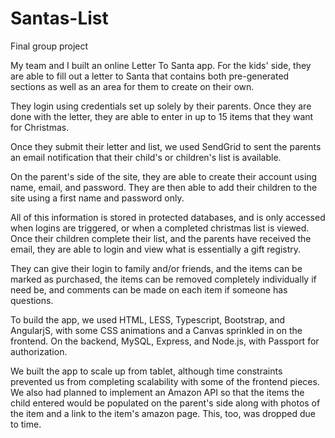 # Santas-List
Final group project

My team and I built an online Letter To Santa app. For the kids' side, they are able to fill out a letter to Santa that contains both pre-generated sections as well as an area for them to create on their own. 
 
They login using credentials set up solely by their parents. Once they are done with the letter, they are able to enter in up to 15 items that they want for Christmas. 

Once they submit their letter and list, we used SendGrid to sent the parents an email notification that their child's or children's list is available. 

On the parent's side of the site, they are able to create their account using name, email, and password. They are then able to add their children to the site using a first name and password only. 

All of this information is stored in protected databases, and is only accessed when logins are triggered, or when a completed christmas list is viewed. Once their children complete their list, and the parents have received the email, they are able to login and view what is essentially a gift registry. 

They can give their login to family and/or friends, and the items can be marked as purchased, the items can be removed completely individually if need be, and comments can be made on each item if someone has questions.

To build the app, we used HTML, LESS, Typescript, Bootstrap, and AngularjS, with some CSS animations and a Canvas sprinkled in on the frontend. On the backend, MySQL, Express, and Node.js, with Passport for authorization. 

We built the app to scale up from tablet, although time constraints prevented us from completing scalability with some of the frontend pieces. We also had planned to implement an Amazon API so that the items the child entered would be populated on the parent's side along with photos of the item and a link to the item's amazon page. This, too, was dropped due to time. 
